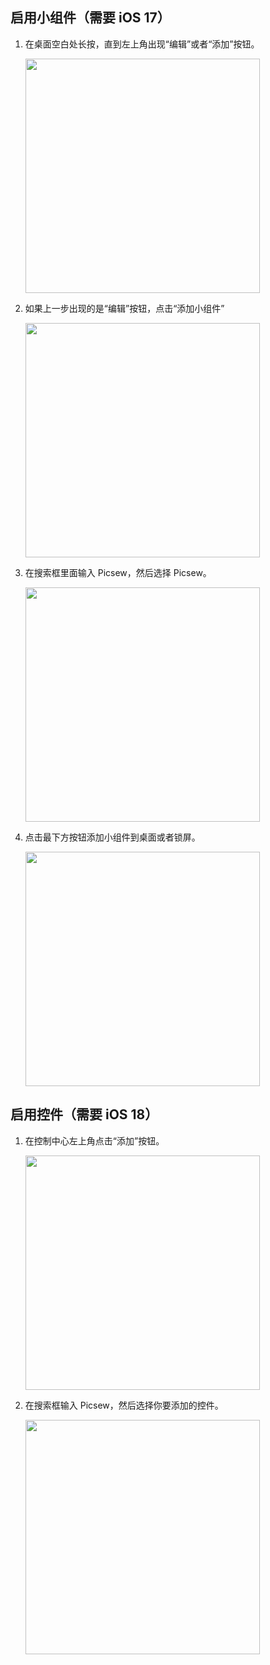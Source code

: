 ## 启用小组件（需要 iOS 17）

1. 在桌面空白处长按，直到左上角出现“编辑”或者“添加”按钮。

    <img src="../../assets/guide-widget-new-1.jpg" width="375" >
    
2. 如果上一步出现的是“编辑”按钮，点击“添加小组件”

    <img src="../../assets/guide-widget-new-2.jpg" width="375" >

3. 在搜索框里面输入 Picsew，然后选择 Picsew。

    <img src="../../assets/guide-widget-new-3.jpg" width="375" >

4. 点击最下方按钮添加小组件到桌面或者锁屏。
   
    <img src="../../assets/guide-widget-new-4.jpg" width="375" >


## 启用控件（需要 iOS 18）

1. 在控制中心左上角点击“添加”按钮。

     <img src="../../assets/guide-control-1.jpg" width="375" >

2. 在搜索框输入 Picsew，然后选择你要添加的控件。

     <img src="../../assets/guide-control-2.jpg" width="375" >